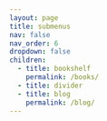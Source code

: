 ```yaml
---
layout: page
title: submenus
nav: false
nav_order: 6
dropdown: false
children:
  - title: bookshelf
    permalink: /books/
  - title: divider
  - title: blog
    permalink: /blog/
---
```

